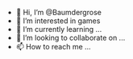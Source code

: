 - 👋 Hi, I’m @Baumdergrose
- 👀 I’m interested in games
- 🌱 I’m currently learning ...
- 💞️ I’m looking to collaborate on ...
- 📫 How to reach me ...

<!---
Baumdergrose/Baumdergrose is a ✨ special ✨ repository because its `README.md` (this file) appears on your GitHub profile.
You can click the Preview link to take a look at your changes.
--->
